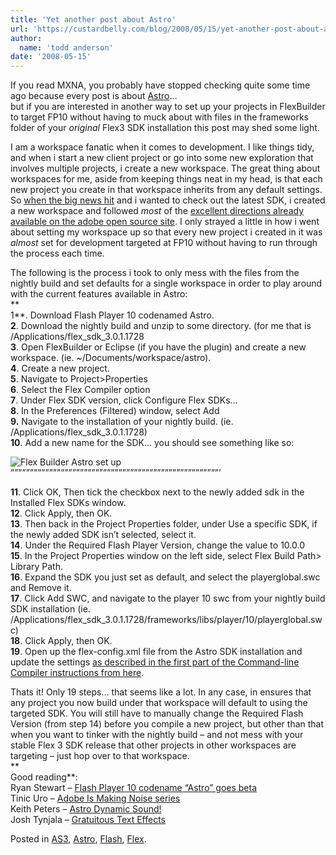 ```yaml
---
title: 'Yet another post about Astro'
url: 'https://custardbelly.com/blog/2008/05/15/yet-another-post-about-astro/'
author:
  name: 'todd anderson'
date: '2008-05-15'
---
```


If you read MXNA, you probably have stopped checking quite some time ago because every post is about [Astro](http://labs.adobe.com/technologies/flashplayer10/)…  
but if you are interested in another way to set up your projects in FlexBuilder to target FP10 without having to muck about with files in the frameworks folder of your _original_ Flex3 SDK installation this post may shed some light.

I am a workspace fanatic when it comes to development. I like things tidy, and when i start a new client project or go into some new exploration that involves multiple projects, i create a new workspace. The great thing about workspaces for me, aside from keeping things neat in my head, is that each new project you create in that workspace inherits from any default settings. So [when the big news hit](http://blogs.zdnet.com/Stewart/?p=841) and i wanted to check out the latest SDK, i created a new workspace and followed _most_ of the [excellent directions already available on the adobe open source site](http://opensource.adobe.com/wiki/display/flexsdk/Targeting+Flash+Player+10+Beta+with+Flex+SDK+3.0.x). I only strayed a little in how i went about setting my workspace up so that every new project i created in it was *almost* set for development targeted at FP10 without having to run through the process each time. 

The following is the process i took to only mess with the files from the nightly build and set defaults for a single workspace in order to play around with the current features available in Astro:  
**  
1**. Download Flash Player 10 codenamed Astro.  
**2**. Download the nightly build and unzip to some directory. (for me that is /Applications/flex_sdk_3.0.1.1728  
**3**. Open FlexBuilder or Eclipse (if you have the plugin) and create a new workspace. (ie. ~/Documents/workspace/astro).  
**4**. Create a new project.  
**5**. Navigate to Project>Properties  
**6**. Select the Flex Compiler option  
**7**. Under Flex SDK version, click Configure Flex SDKs…  
**8**. In the Preferences (Filtered) window, select Add  
**9.** Navigate to the installation of your nightly build. (ie. /Applications/flex_sdk_3.0.1.1728)  
**10**. Add a new name for the SDK… you should see something like so:

![Flex Builder Astro set up](https://custardbelly.com/blog/images/astro.jpg)””””””””””””””””””””””””””””””””””””””””””””””””””””””’ 

**11**. Click OK, Then tick the checkbox next to the newly added sdk in the Installed Flex SDKs window.  
**12**. Click Apply, then OK.  
**13**. Then back in the Project Properties folder, under Use a specific SDK, if the newly added SDK isn’t selected, select it.  
**14**. Under the Required Flash Player Version, change the value to 10.0.0  
**15**. In the Project Properties window on the left side, select Flex Build Path> Library Path.  
**16**. Expand the SDK you just set as default, and select the playerglobal.swc and Remove it.  
**17**. Click Add SWC, and navigate to the player 10 swc from your nightly build SDK installation (ie. /Applications/flex_sdk_3.0.1.1728/frameworks/libs/player/10/playerglobal.swc)  
**18**. Click Apply, then OK.  
**19**. Open up the flex-config.xml file from the Astro SDK installation and update the settings [as described in the first part of the Command-line Compiler instructions from here](http://opensource.adobe.com/wiki/display/flexsdk/Targeting+Flash+Player+10+Beta+with+Flex+SDK+3.0.x).

Thats it! Only 19 steps… that seems like a lot. In any case, in ensures that any project you now build under that workspace will default to using the targeted SDK. You will still have to manually change the Required Flash Version (from step 14) before you compile a new project, but other than that when you want to tinker with the nightly build – and not mess with your stable Flex 3 SDK release that other projects in other workspaces are targeting – just hop over to that workspace.  
**  
Good reading**:  
Ryan Stewart – [Flash Player 10 codename “Astro” goes beta](http://blogs.zdnet.com/Stewart/?p=841)  
Tinic Uro – [Adobe Is Making Noise series](http://www.kaourantin.net/)  
Keith Peters – [Astro Dynamic Sound!](http://www.bit-101.com/blog/?p=1264)  
Josh Tynjala – [Gratuitous Text Effects](http://www.zeuslabs.us/2008/05/15/gratuitous-text-effects-courtesy-of-flash-player-10/)

Posted in [AS3](https://custardbelly.com/blog/category/as3/), [Astro](https://custardbelly.com/blog/category/astro/), [Flash](https://custardbelly.com/blog/category/flash/), [Flex](https://custardbelly.com/blog/category/flex/).
